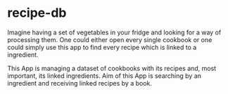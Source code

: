 # recipe-db
Imagine having a set of vegetables in your fridge and looking for a way of processing them. One could either open every single cookbook or one could simply use this app to find every recipe which is linked to a ingredient.

This App is managing a dataset of cookbooks with its recipes and, most important, its linked ingredients. Aim of this App is searching by an ingredient and receiving linked recipes by a book. 
#
